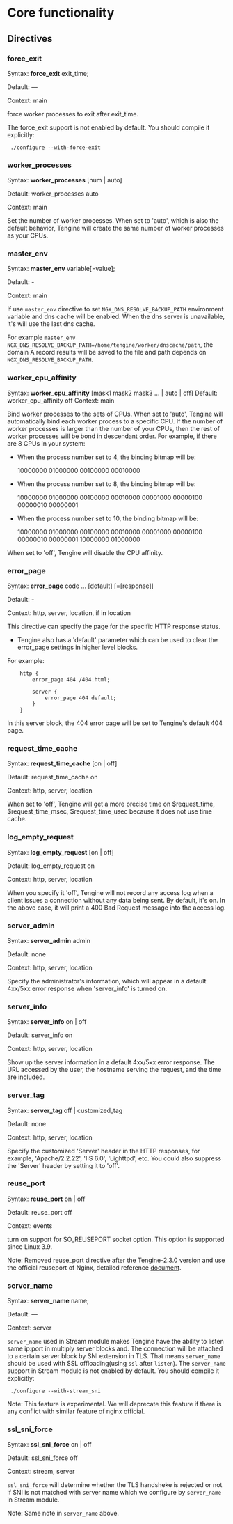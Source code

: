 # Core functionality


## Directives

### force_exit

Syntax: **force_exit** exit_time;

Default: —

Context: main

force worker processes to exit after exit_time.

The force_exit support is not enabled by default. You should compile it explicitly:

```
 ./configure --with-force-exit
```


### worker_processes

Syntax: **worker_processes** [num | auto]

Default: worker_processes auto

Context: main

Set the number of worker processes.
When set to 'auto', which is also the default behavior, Tengine will create the same number of worker processes as your CPUs.


### master_env

Syntax: **master_env** variable[=value];

Default: -

Context: main

If use `master_env` directive to set `NGX_DNS_RESOLVE_BACKUP_PATH` environment variable and dns cache will be enabled.
When the dns server is unavailable, it's will use the last dns cache.

For example `master_env NGX_DNS_RESOLVE_BACKUP_PATH=/home/tengine/worker/dnscache/path`, the domain A record results will be saved to the file and path depends on  `NGX_DNS_RESOLVE_BACKUP_PATH`.

### worker_cpu_affinity

Syntax: **worker_cpu_affinity** [mask1 mask2 mask3 ... | auto | off]
Default: worker_cpu_affinity off
Context: main

Bind worker processes to the sets of CPUs.
When set to 'auto', Tengine will automatically bind each worker process to a specific CPU. If the number of worker processes is larger than the number of your CPUs, then the rest of worker processes will be bond in descendant order. For example, if there are 8 CPUs in your system: 

*   When the process number set to 4, the binding bitmap will be:

    10000000 01000000 00100000 00010000
*   When the process number set to 8, the binding bitmap will be:

    10000000 01000000 00100000 00010000 00001000 00000100 00000010 00000001
*   When the process number set to 10, the binding bitmap will be:

    10000000 01000000 00100000 00010000 00001000 00000100 00000010 00000001 10000000 01000000

When set to 'off', Tengine will disable the CPU affinity.


### error_page

Syntax: **error_page** code ... [default] [=[response]]

Default: -

Context: http, server, location, if in location

This directive can specify the page for the specific HTTP response status.

*   Tengine also has a 'default' parameter which can be used to clear the error_page settings in higher level blocks.

For example:

```
    http {
        error_page 404 /404.html;

        server {
            error_page 404 default;
        }
    }
```

In this server block, the 404 error page will be set to Tengine's default 404 page. 


### request_time_cache

Syntax: **request_time_cache** [on | off]

Default: request_time_cache on

Context: http, server, location

When set to 'off', Tengine will get a more precise time on $request_time, $request_time_msec, $request_time_usec because it does not use time cache.


### log_empty_request

Syntax: **log_empty_request** [on | off]

Default: log_empty_request on

Context: http, server, location

When you specify it 'off', Tengine will not record any access log when a client issues a connection without any data being sent.
By default, it's on. In the above case, it will print a 400 Bad Request message into the access log.


### server_admin

Syntax: **server_admin** admin

Default: none

Context: http, server, location

Specify the administrator's information, which will appear in a default 4xx/5xx error response when 'server_info' is turned on.


### server_info

Syntax: **server_info** on | off 

Default: server_info on

Context: http, server, location

Show up the server information in a default 4xx/5xx error response. The URL accessed by the user, the hostname serving the request, and the time are included.


### server_tag

Syntax: **server_tag** off | customized_tag 

Default: none

Context: http, server, location

Specify the customized 'Server' header in the HTTP responses, for example, 'Apache/2.2.22', 'IIS 6.0', 'Lighttpd', etc. You could also suppress the 'Server' header by setting it to 'off'.


### reuse_port

Syntax: **reuse_port** on |  off

Default: reuse_port off

Context: events

turn on support for SO_REUSEPORT socket option. This option is supported since Linux 3.9.

Note:
Removed reuse_port directive after the Tengine-2.3.0 version and use the official reuseport of Nginx, detailed reference [document](https://www.nginx.com/blog/socket-sharding-nginx-release-1-9-1/).

### server_name

Syntax: **server_name** name;

Default: —

Context: server

`server_name` used in Stream module makes Tengine have the ability to listen same ip:port in multiply server blocks and. The connection will be attached to a certain server block by SNI extension in TLS. That means `server_name` should be used with SSL offloading(using `ssl` after `listen`).
The `server_name` support in Stream module is not enabled by default. You should compile it explicitly:

```
 ./configure --with-stream_sni
```
Note:
This feature is experimental. We will deprecate this feature if there is any conflict with similar feature of nginx official.

### ssl_sni_force

Syntax: **ssl_sni_force** on | off

Default: ssl_sni_force off

Context: stream, server

`ssl_sni_force` will determine whether the TLS handsheke is rejected or not if SNI is not matched with server name which we configure by `server_name` in Stream module.

Note:
Same note in `server_name` above.
